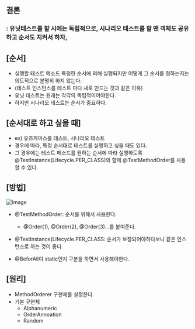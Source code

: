 ## 결론

### : 유닛테스트를 할 시에는 독립적으로, 시나리오 테스트를 할 땐 객체도 공유하고 순서도 지켜서 하자,


## [순서] 

- 실행할 테스트 메소드 특정한 순서에 의해 실행되지만 어떻게 그 순서를 정하는지는 의도적으로 분명히 하지 않는다. 
- (테스트 인스턴스를 테스트 마다 새로 만드는 것과 같은 이유)
- 유닛 태스트는 원래는 각각의 독립적이어야한다.
- 하지만 시나리오 테스트는 순서가 중요하다.


## [순서대로 하고 싶을 때] 

- ex) 유즈케이스를 테스트, 시나리오 테스트
- 경우에 따라, 특정 순서대로 테스트를 실행하고 싶을 때도 있다. 
- 그 경우에는 테스트 메소드를 원하는 순서에 따라 실행하도록 @TestInstance(Lifecycle.PER_CLASS)와 함께 @TestMethodOrder를 사용할 수 있다.

## [방법]

![image](https://user-images.githubusercontent.com/108928206/204088501-08dac325-9a8f-4e4d-a029-22a7a924f59d.png)

- @TestMethodOrder: 순서를 위해서 사용한다.
  - @Order(1), @Order(2), @Order(3)...를 붙여준다.

-  @TestInstance(Lifecycle.PER_CLASS: 순서가 보장되어야하다보니 같은 인스턴스로 하는 것이 좋다.
-  @BeforAll이 static인지 구분을 하면서 사용해야한다.

## [원리]

- MethodOrderer 구현체를 설정한다.
- 기본 구현체
  - Alphanumeric
  - OrderAnnoation
  - Random

